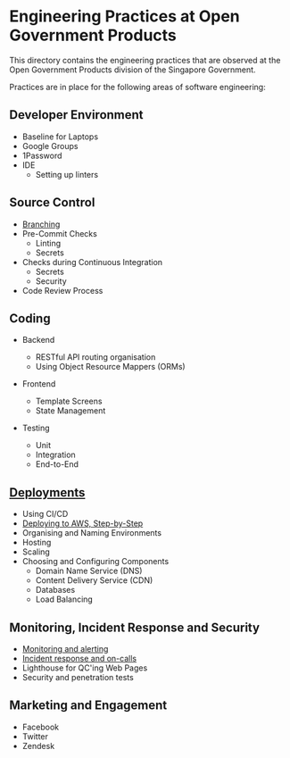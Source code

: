 # Engineering Practices at Open Government Products

This directory contains the engineering practices that are observed at
the Open Government Products division of the Singapore Government.

Practices are in place for the following areas of software engineering:

## Developer Environment

- Baseline for Laptops
- Google Groups
- 1Password
- IDE
  - Setting up linters

## Source Control

- [Branching](./source-control/branching.md)
- Pre-Commit Checks
  - Linting
  - Secrets
- Checks during Continuous Integration
  - Secrets
  - Security
- Code Review Process

## Coding

- Backend
  - RESTful API routing organisation
  - Using Object Resource Mappers (ORMs)

- Frontend
  - Template Screens
  - State Management

- Testing
  - Unit
  - Integration
  - End-to-End

## [Deployments](./deploying)

- Using CI/CD
- [Deploying to AWS, Step-by-Step](./deploying/aws.md)
- Organising and Naming Environments
- Hosting
- Scaling
- Choosing and Configuring Components
  - Domain Name Service (DNS)
  - Content Delivery Service (CDN)
  - Databases
  - Load Balancing
  
## Monitoring, Incident Response and Security

- [Monitoring and alerting](./monitoring-and-incident-response/monitoring.md)
- [Incident response and on-calls](./monitoring-and-incident-response/incident-response.md)
- Lighthouse for QC'ing Web Pages
- Security and penetration tests

## Marketing and Engagement

- Facebook
- Twitter
- Zendesk
